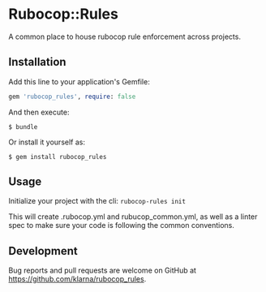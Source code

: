 # Rubocop::Rules

A common place to house rubocop rule enforcement across projects.

## Installation

Add this line to your application's Gemfile:

```ruby
gem 'rubocop_rules', require: false
```

And then execute:

    $ bundle

Or install it yourself as:

    $ gem install rubocop_rules

## Usage

Initialize your project with the cli: `rubocop-rules init`

This will create .rubocop.yml and rubucop_common.yml, as well as a linter spec to make sure your code is following the common conventions.

## Development

Bug reports and pull requests are welcome on GitHub at https://github.com/klarna/rubocop_rules.
